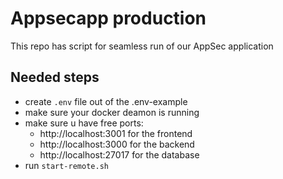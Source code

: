 # Appsecapp production
This repo has script for seamless run of our AppSec application
## Needed steps
- create `.env` file out of the .env-example
- make sure your docker deamon is running
- make sure u have free ports:
  - http://localhost:3001 for the frontend
  - http://localhost:3000 for the backend
  - http://localhost:27017 for the database
- run `start-remote.sh`